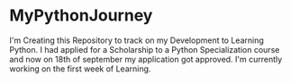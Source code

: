 # MyPythonJourney
I'm Creating this Repository to track on my Development to Learning Python.
I had applied for a Scholarship to a Python Specialization course and now on 18th of september my application got approved.
I'm currently working on the first week of Learning.
